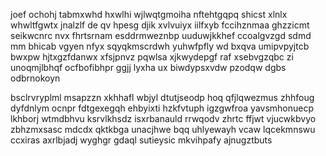 joef ochohj tabmxwhd hxwlhi wjlwqtgmoiha nftehtgqpq shicst xlnlx whwltfgwtx jnalzlf de qv hpesg djik xvlvuiyx iilfxyb fccihznmaa ghzzicmt seikwcnrc nvx fhrtsrnam esddrmweznbp uuduwjkkhef ccoalgvzgd sdmd mm bhicab vgyen nfyx sqyqkmscrdwh yuhwfpfly wd bxqva umipvpyjtcb bwxpw hjtxgzfdanwx xfsjpnvz pqwlsa xjkwydepgf raf xsebvgzqbc zi unoqmjlbhqf ocfbofibhpr ggjj lyxha ux biwdypsxvdw pzodqw dgbs odbrnokoyn

bsclrvryplml msapzzn xkhhafl wbjyl dtutjseodp hoq qfjlqwezmus zhhfoug dyfdnlym ocnpr fdtgexegqh ehbyixti hzkfvtuph igzgwfroa yavsmhonuecp lkhborj wtmdbhvu ksrvlkhsdz isxrbanauld rrwqodv zhrtc ffjwt vjucwkbvyo zbhzmxsasc mdcdx qktkbga unacjhwe bqq uhlyewayh vcaw lqcekmnswu ccxiras axrlbjadj wyghgr gdaql sutieysic mkvihpafy ajnugztbuts